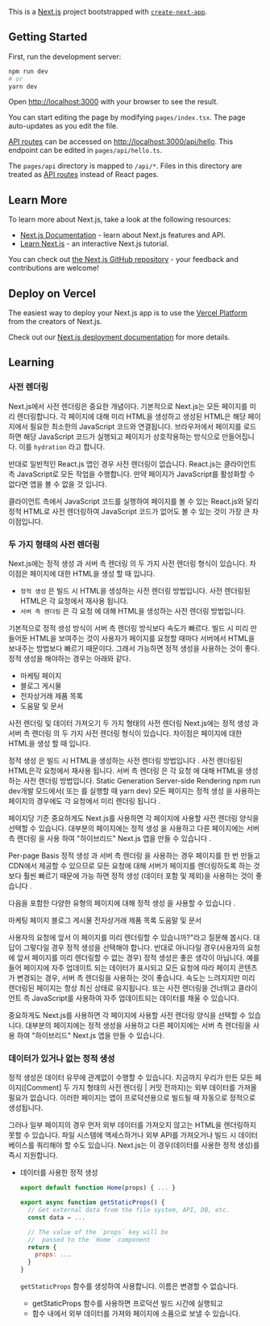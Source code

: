 This is a [Next.js](https://nextjs.org/) project bootstrapped with [`create-next-app`](https://github.com/vercel/next.js/tree/canary/packages/create-next-app).

## Getting Started

First, run the development server:

```bash
npm run dev
# or
yarn dev
```

Open [http://localhost:3000](http://localhost:3000) with your browser to see the result.

You can start editing the page by modifying `pages/index.tsx`. The page auto-updates as you edit the file.

[API routes](https://nextjs.org/docs/api-routes/introduction) can be accessed on [http://localhost:3000/api/hello](http://localhost:3000/api/hello). This endpoint can be edited in `pages/api/hello.ts`.

The `pages/api` directory is mapped to `/api/*`. Files in this directory are treated as [API routes](https://nextjs.org/docs/api-routes/introduction) instead of React pages.

## Learn More

To learn more about Next.js, take a look at the following resources:

- [Next.js Documentation](https://nextjs.org/docs) - learn about Next.js features and API.
- [Learn Next.js](https://nextjs.org/learn) - an interactive Next.js tutorial.

You can check out [the Next.js GitHub repository](https://github.com/vercel/next.js/) - your feedback and contributions are welcome!

## Deploy on Vercel

The easiest way to deploy your Next.js app is to use the [Vercel Platform](https://vercel.com/new?utm_medium=default-template&filter=next.js&utm_source=create-next-app&utm_campaign=create-next-app-readme) from the creators of Next.js.

Check out our [Next.js deployment documentation](https://nextjs.org/docs/deployment) for more details.

## Learning

### 사전 렌더링

Next.js에서 사전 렌더링은 중요한 개념이다.
기본적으로 Next.js는 모든 페이지를 미리 렌더링합니다.
각 페이지에 대해 미리 HTML을 생성하고 생성된 HTML은 해당 페이지에서 필요한 최소한의 JavaScript 코드와 연결됩니다.
브라우저에서 페이지를 로드하면 해당 JavaScript 코드가 실행되고 페이지가 상호작용하는 방식으로 만들어집니다.
이를 `hydration` 라고 합니다.

반대로 일반적인 React.js 앱인 경우 사전 렌더링이 없습니다.
React.js는 클라이언트 측 JavaScript로 모든 작업을 수행합니다.
만약 페이지가 JavaScript를 활성화할 수 없다면 앱을 볼 수 없을 것 입니다.

클라이언트 측에서 JavaScript 코드를 실행하여 페이지를 볼 수 있는 React.js와 달리 정적 HTML로 사전 렌더링하여 JavaScript 코드가 없어도 볼 수 있는 것이 가장 큰 차이점입니다.

### 두 가지 형태의 사전 렌더링

Next.js에는 정적 생성 과 서버 측 렌더링 의 두 가지 사전 렌더링 형식이 있습니다.
차이점은 페이지에 대한 HTML을 생성 할 때 입니다.

- `정적 생성` 은 빌드 시 HTML을 생성하는 사전 렌더링 방법입니다.
  사전 렌더링된 HTML은 각 요청에서 재사용 됩니다.
- `서버 측 렌더링` 은 각 요청 에 대해 HTML을 생성하는 사전 렌더링 방법입니다.

기본적으로 정적 생성 방식이 서버 측 렌더링 방식보다 속도가 빠르다.
빌드 시 미리 만들어둔 HTML을 보여주는 것이 사용자가 페이지를 요청할 때마다 서버에서 HTML을 보내주는 방법보다 빠르기 때문이다.
그래서 가능하면 정적 생성을 사용하는 것이 좋다.
정적 생성을 해야하는 경우는 아래와 같다.

- 마케팅 페이지
- 블로그 게시물
- 전자상거래 제품 목록
- 도움말 및 문서

사전 렌더링 및 데이터 가져오기
두 가지 형태의 사전 렌더링
Next.js에는 정적 생성 과 서버 측 렌더링 의 두 가지 사전 렌더링 형식이 있습니다. 차이점은 페이지에 대한 HTML을 생성 할 때 입니다.

정적 생성 은 빌드 시 HTML을 생성하는 사전 렌더링 방법입니다 . 사전 렌더링된 HTML은각 요청에서 재사용 됩니다.
서버 측 렌더링 은 각 요청 에 대해 HTML을 생성하는 사전 렌더링 방법입니다.
Static Generation
Server-side Rendering
npm run dev개발 모드에서( 또는 를 실행할 때 yarn dev) 모든 페이지는 정적 생성 을 사용하는 페이지의 경우에도 각 요청에서 미리 렌더링 됩니다 .

페이지당 기준
중요하게도 Next.js를 사용하면 각 페이지에 사용할 사전 렌더링 양식을 선택할 수 있습니다. 대부분의 페이지에는 정적 생성 을 사용하고 다른 페이지에는 서버 측 렌더링 을 사용 하여 "하이브리드" Next.js 앱을 만들 수 있습니다 .

Per-page Basis
정적 생성 과 서버 측 렌더링 을 사용하는 경우
페이지를 한 번 만들고 CDN에서 제공할 수 있으므로 모든 요청에 ​​대해 서버가 페이지를 렌더링하도록 하는 것보다 훨씬 빠르기 때문에 가능 하면 정적 생성 (데이터 포함 및 제외)을 사용하는 것이 좋습니다 .

다음을 포함한 다양한 유형의 페이지에 대해 정적 생성 을 사용할 수 있습니다 .

마케팅 페이지
블로그 게시물
전자상거래 제품 목록
도움말 및 문서

사용자의 요청에 앞서 이 페이지를 미리 렌더링할 수 있습니까?"라고 질문해 봅시다.
대답이 그렇다일 경우 정적 생성을 선택해야 합니다.
반대로 아니다일 경우(사용자의 요청에 앞서 페이지를 미리 렌더링할 수 없는 경우) 정적 생성은 좋은 생각이 아닙니다.
예를 들어 페이지에 자주 업데이트 되는 데이터가 표시되고 모든 요청에 따라 페이지 콘텐츠가 변경되는 경우, 서버 측 렌더링을 사용하는 것이 좋습니다.
속도는 느려지지만 미리 렌더링된 페이지는 항상 최신 상태로 유지됩니다.
또는 사전 렌더링을 건너뛰고 클라이언트 측 JavaScript를 사용하여 자주 업데이트되는 데이터를 채울 수 있습니다.

중요하게도 Next.js를 사용하면 각 페이지에 사용할 사전 렌더링 양식을 선택할 수 있습니다.
대부분의 페이지에는 정적 생성을 사용하고 다른 페이지에는 서버 측 렌더링을 사용 하여 "하이브리드" Next.js 앱을 만들 수 있습니다.

### 데이터가 있거나 없는 정적 생성

정적 생성은 데이터 유무에 관계없이 수행할 수 있습니다.
지금까지 우리가 만든 모든 페이지([Comment] 두 가지 형태의 사전 렌더링 | 커밋 전까지)는 외부 데이터를 가져올 필요가 없습니다.
이러한 페이지는 앱이 프로덕션용으로 빌드될 때 자동으로 정적으로 생성됩니다.

그러나 일부 페이지의 경우 먼저 외부 데이터를 가져오지 않고는 HTML을 렌더링하지 못할 수 있습니다.
파일 시스템에 액세스하거나 외부 API를 가져오거나 빌드 시 데이터베이스를 쿼리해야 할 수도 있습니다.
Next.js는 이 경우(데이터를 사용한 정적 생성)를 즉시 지원합니다.

- 데이터를 사용한 정적 생성

  ```javascript
  export default function Home(props) { ... }

  export async function getStaticProps() {
    // Get external data from the file system, API, DB, etc.
    const data = ...

    // The value of the `props` key will be
    //  passed to the `Home` component
    return {
      props: ...
    }
  }
  ```

  `getStaticProps` 함수를 생성하여 사용합니다. 이름은 변경할 수 없습니다.

  - getStaticProps 함수를 사용하면 프로덕션 빌드 시간에 실행되고
  - 함수 내에서 외부 데이터를 가져와 페이지에 소품으로 보낼 수 있습니다.
